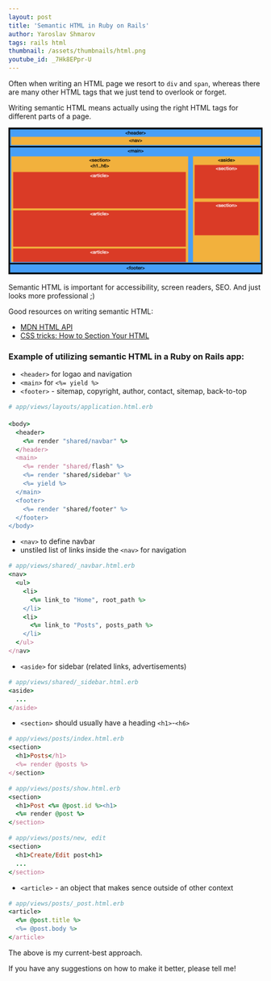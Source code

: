 ```yaml
---
layout: post
title: 'Semantic HTML in Ruby on Rails'
author: Yaroslav Shmarov
tags: rails html
thumbnail: /assets/thumbnails/html.png
youtube_id: _7Hk8EPpr-U
---
```


Often when writing an HTML page we resort to `div` and `span`, whereas there are many other HTML tags that we just tend to overlook or forget.

Writing semantic HTML means actually using the right HTML tags for different parts of a page.

![semantic-html](/assets/images/semantic-html.png)

Semantic HTML is important for accessibility, screen readers, SEO. And just looks more professional ;)

Good resources on writing semantic HTML:
* [MDN HTML API](https://developer.mozilla.org/en-US/docs/Web/HTML/Element)
* [CSS tricks:  How to Section Your HTML](https://css-tricks.com/how-to-section-your-html/)

### Example of utilizing semantic HTML in a Ruby on Rails app:

* `<header>` for logao and navigation
* `<main>` for `<%= yield %>`
* `<footer>` - sitemap, copyright, author, contact, sitemap, back-to-top

```ruby
# app/views/layouts/application.html.erb

<body>
  <header>
    <%= render "shared/navbar" %>
  </header>
  <main>
    <%= render "shared/flash" %>
    <%= render "shared/sidebar" %>
    <%= yield %>
  </main>
  <footer>
    <%= render "shared/footer" %>
  </footer>
</body>
```

* `<nav>` to define navbar
* unstiled list of links inside the `<nav>` for navigation

```ruby
# app/views/shared/_navbar.html.erb
<nav>
  <ul>
    <li>
      <%= link_to "Home", root_path %>
    </li>
    <li>
      <%= link_to "Posts", posts_path %>
    </li>
  </ul>
</nav>
```

* `<aside>` for sidebar (related links, advertisements)

```ruby
# app/views/shared/_sidebar.html.erb
<aside>
  ...
</aside>
```

* `<section>` should usually have a heading `<h1>`-`<h6>`

```ruby
# app/views/posts/index.html.erb
<section>
  <h1>Posts</h1>
  <%= render @posts %>
</section>
```

```ruby
# app/views/posts/show.html.erb
<section>
  <h1>Post <%= @post.id %><h1>
  <%= render @post %>
</section>
```

```ruby
# app/views/posts/new, edit
<section>
  <h1>Create/Edit post<h1>
  ...
</section>
```

* `<article>` - an object that makes sence outside of other context

```ruby
# app/views/posts/_post.html.erb
<article>
  <%= @post.title %>
  <%= @post.body %>
</article>
```

The above is my current-best approach.

If you have any suggestions on how to make it better, please tell me!
